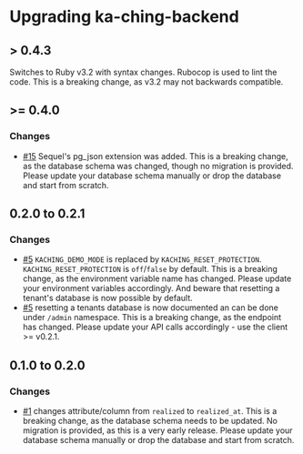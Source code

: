 # Upgrading ka-ching-backend

## > 0.4.3

Switches to Ruby v3.2 with syntax changes. Rubocop is used to lint the code. This is a breaking change, as v3.2 may not backwards compatible.

## >= 0.4.0

### Changes

- [#15](https://github.com/simonneutert/ka-ching-backend/pull/15) Sequel's pg_json extension was added. This is a breaking change, as the database schema was changed, though no migration is provided. Please update your database schema manually or drop the database and start from scratch.

## 0.2.0 to 0.2.1

### Changes

- [#5](https://github.com/simonneutert/ka-ching-backend/pull/5) `KACHING_DEMO_MODE` is replaced by `KACHING_RESET_PROTECTION`. `KACHING_RESET_PROTECTION` is `off`/`false` by default. This is a breaking change, as the environment variable name has changed. Please update your environment variables accordingly. And beware that resetting a tenant's database is now possible by default.
- [#5](https://github.com/simonneutert/ka-ching-backend/pull/5) resetting a tenants database is now documented an can be done under `/admin` namespace. This is a breaking change, as the endpoint has changed. Please update your API calls accordingly - use the client >= v0.2.1.

## 0.1.0 to 0.2.0

### Changes

- [#1](https://github.com/simonneutert/ka-ching-backend/pull/1) changes attribute/column from `realized` to `realized_at`. This is a breaking change, as the database schema needs to be updated. No migration is provided, as this is a very early release. Please update your database schema manually or drop the database and start from scratch.
